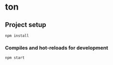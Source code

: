 # ton
## Project setup
```
npm install
```

### Compiles and hot-reloads for development
```
npm start
```
